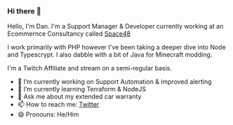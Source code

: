 ### Hi there 👋
Hello, I'm Dan. I'm a Support Manager & Developer currently working at an Ecommernce Consultancy called [Space48](https://www.space48.com)

I work primarily with PHP however I've been taking a deeper dive into Node and Typescrypt. I also dabble with a bit of Java for Minecraft modding.

I'm a Twitch Affiliate and stream on a semi-regular basis.

- 🔭 I’m currently working on Support Automation & improved alerting
- 🌱 I’m currently learning Terraform & NodeJS
- 💬 Ask me about my extended car warranty
- 📫 How to reach me: [Twitter](https://twitter.com/DanCarlyon)
- 😄 Pronouns: He/Him
